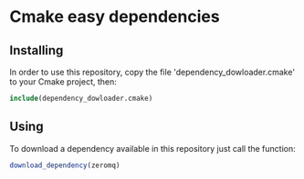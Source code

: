 # Cmake easy dependencies

## Installing
In order to use this repository, copy the file 'dependency_dowloader.cmake' to your Cmake project, then:
```cmake
include(dependency_dowloader.cmake)
```

## Using
To download a dependency available in this repository just call the function:
```cmake
download_dependency(zeromq)
```
